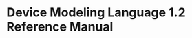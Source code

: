<!--
  © 2021 Intel Corporation
  SPDX-License-Identifier: MPL-2.0
-->

# Device Modeling Language 1.2 Reference Manual
